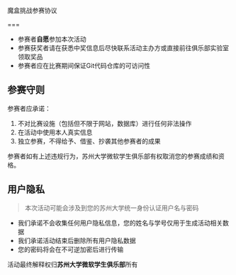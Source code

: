 魔盒挑战参赛协议

===

- 参赛者**自愿**参加本次活动
- 参赛获奖者请在获悉中奖信息后尽快联系活动主办方或直接前往俱乐部实验室领取奖品
- 参赛者应在比赛期间保证Git代码仓库的可访问性

参赛守则
---

参赛者应承诺：
1. 不对比赛设施（包括但不限于网站，数据库）进行任何非法操作
2. 在活动中使用本人真实信息
3. 独立参赛，不得给予、借鉴、抄袭其他参赛者的成果

参赛者如有上述违规行为，苏州大学微软学生俱乐部有权取消您的参赛成绩和资格。


用户隐私
---

> 本次活动可能会涉及到您的苏州大学统一身份认证用户名与密码

- 我们承诺不会收集任何用户隐私信息，您的姓名与学号仅用于生成活动相关数据
- 我们承诺活动结束后删除所有用户隐私数据
- 您的密码将会在不可逆加密后进行传输

活动最终解释权归**苏州大学微软学生俱乐部**所有
